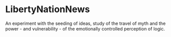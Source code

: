 # LibertyNationNews
An experiment with the seeding of ideas, study of the travel of myth and the power - and vulnerability - of the emotionally controlled perception of logic.
